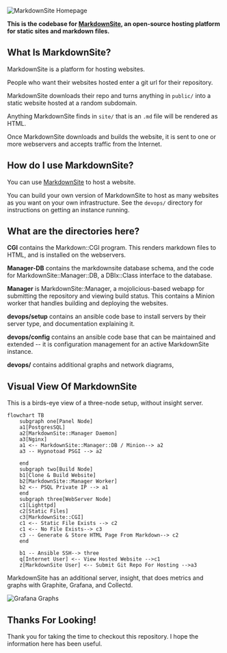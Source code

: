 ![MarkdownSite Homepage](https://markdownsite.com/img/markdownsite.jpg)

**This is the codebase for [MarkdownSite](https://markdownsite.com/), an open-source hosting platform for static sites and markdown files.**

## What Is MarkdownSite?

MarkdownSite is a platform for hosting websites.

People who want their websites hosted enter a git url for their repository.

MarkdownSite downloads their repo and turns anything in `public/` into a static website hosted at a random subdomain.

Anything MarkdownSite finds in `site/` that is an `.md` file will be rendered as HTML.

Once MarkdownSite downloads and builds the website, it is sent to one or more webservers and accepts traffic from the Internet.

## How do I use MarkdownSite?

You can use [MarkdownSite](https://markdownsite.com/) to host a website.

You can build your own version of MarkdownSite to host as many websites as you want on your own infrastructure.  See the `devops/` directory for instructions on getting an instance running.

## What are the directories here?

**CGI** contains the Markdown::CGI program.  This renders markdown files to HTML, and is installed on the webservers.

**Manager-DB** contains the markdownsite database schema, and the code for MarkdownSite::Manager::DB, a DBIx::Class interface to the database.

**Manager** is MarkdownSite::Manager, a mojolicious-based webapp for submitting the repository and viewing build status.  This contains a Minion worker that handles building and deploying the websites.

**devops/setup** contains an ansible code base to install servers by their server type, and documentation explaining it.

**devops/config** contains an ansible code base that can be maintained and extended -- it is configuration management for an active MarkdownSite instance.

**devops/** contains additional graphs and network diagrams,

## Visual View Of MarkdownSite

This is a birds-eye view of a three-node setup, without insight server.

```mermaid
flowchart TB
    subgraph one[Panel Node]
    a1[PostgresSQL]
    a2[MarkdownSite::Manager Daemon]
    a3[Nginx]
    a1 <-- MarkdownSite::Manager::DB / Minion--> a2
    a3 -- Hypnotoad PSGI --> a2

    end
    subgraph two[Build Node]
    b1[Clone & Build Website]
    b2[MarkdownSite::Manager Worker]
    b2 <-- PSQL Private IP --> a1
    end
    subgraph three[WebServer Node]
    c1[Lighttpd]
    c2[Static Files]
    c3[MarkdownSite::CGI]
    c1 <-- Static File Exists --> c2
    c1 <-- No File Exists--> c3
    c3 -- Generate & Store HTML Page From Markdown--> c2  
    end

    b1 -- Ansible SSH--> three
    q[Internet User] <-- View Hosted Website -->c1
    z[MarkdownSite User] <-- Submit Git Repo For Hosting -->a3
```

MarkdownSite has an additional server, insight, that does metrics and graphs with Graphite, Grafana, and Collectd.

![Grafana Graphs](https://markdownsite.com/img/grafana-graphs.png)

## Thanks For Looking!

Thank you for taking the time to checkout this repository.  I hope the information here has been useful.

